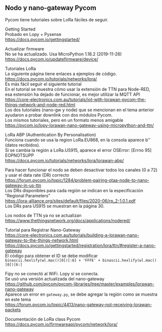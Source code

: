 ## Nodo y nano-gateway Pycom
Pycom tiene tutoriales sobre LoRa fáciles de seguir.  

Getting Started  
Probado en Lopy + Pysense  
https://docs.pycom.io/gettingstarted/  

Actualizar firmware  
No se ha actualizado. Usa MicroPython 1.18.2 (2019-11-26)  
https://docs.pycom.io/updatefirmware/device/  

Tutoriales LoRa  
La siguiente página tiene enlaces a ejemplos de código.  
https://docs.pycom.io/tutorials/networks/lora/  
Es más fácil seguir el siguiente tutorial  
En el tutorial se muestra cómo usar la extensión de TTN para Node-RED, 
esa estensión ha dejado de funcionar, es mejor utilizar la MQTT API  
https://core-electronics.com.au/tutorials/iot-with-lorawan-pycom-the-things-network-and-node-red.html  
Los dos tutoriales (nano-gw y node) que se mencionan en el tema anterior ayudaron a probar downlink con dos módulos Pycom.  
Los mismos tutoriales, pero en un formato menos amigable  
https://pycom.io/lopy-lorawan-nano-gateway-using-micropython-and-ttn/  

LoRa ABP (Authentication By Personalisation)  
Funciona cuando se usa la region LoRa.EU868, en la consola aparece b'' (datos recibidos).  
Si se cambia la región a LoRa.US915, aparece el error OSError: [Errno 95] EOPNOTSUPP  
https://docs.pycom.io/tutorials/networks/lora/lorawan-abp/  

Para hacer funcionar el nodo se deben desactivar todos los canales (0 a 72) y usar el data rate (DR) correcto  
https://forum.pycom.io/topic/1284/problem-pairing-otaa-node-to-nano-gateway-in-us-ttn  
Los DRs disponibles para cada región se indican en la especificación "Regional Parameters"  
https://lora-alliance.org/sites/default/files/2020-06/rp_2-1.0.1.pdf  
Los DRs para US915 se muestran en la página 30.  

Los nodos de TTN ya no se actualizan  
https://www.thethingsnetwork.org/docs/applications/nodered/  

Tutorial para Registrar Nano-Gateway  
https://core-electronics.com.au/tutorials/building-a-lorawan-nano-gateway-to-the-things-network.html  
https://docs.pycom.io/gettingstarted/registration/lora/ttn/#register-a-nano-gateway  
El código para obtener el ID se debe modificar  
```binascii.hexlify(wl.mac()[0])[:6] + 'FFFE' + binascii.hexlify(wl.mac()[0])[6:]```  

Fipy no se conectó al WiFi. Lopy sí se conecta.  
Se usó una versión actualizada del nano-gateway  
https://github.com/pycom/pycom-libraries/tree/master/examples/lorawan-nano-gateway  
Aparece un error en ```gateway.py```, se debe agregar la región como se muestra en este tema  
https://forum.pycom.io/topic/4413/nano-gateway-not-receiving-lorawan-packets  

Documentación de LoRa class Pycom  
https://docs.pycom.io/firmwareapi/pycom/network/lora/  

